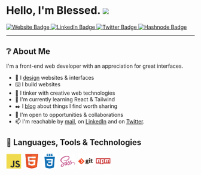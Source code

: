 <!--
**blessedzulu/blessedzulu** is a ✨ _special_ ✨ repository because its `README.md` (this file) appears on your GitHub profile.

Here are some ideas to get you started:

- 🔭 I’m currently working on ...
- 🌱 I’m currently learning ...
- 👯 I’m looking to collaborate on ...
- 🤔 I’m looking for help with ...
- 💬 Ask me about ...
- 📫 How to reach me: ...
- 😄 Pronouns: ...
- ⚡ Fun fact: ...
-->


# Hello, I'm Blessed. <img src="https://media.giphy.com/media/hvRJCLFzcasrR4ia7z/giphy.gif" width="30px"/>



<p>
  <a href="https://blessedzulu.com">
    <img src="https://img.shields.io/badge/Portfolio-black?style=for-the-badge&logoColor=white" alt="Website Badge"/>
  </a>
  <a href="https://linkedin.com/in/blessedzulu">
    <img src="https://img.shields.io/badge/LinkedIn-0077b5?style=for-the-badge&logo=linkedin&logoColor=white" alt="LinkedIn Badge"/>
  </a>
  <a href="https://twitter.com/blessedzulu_">
    <img src="https://img.shields.io/badge/Twitter-1DA1F2?style=for-the-badge&logo=twitter&logoColor=white" alt="Twitter Badge"/>
  </a>
  <a href="https://blog.blessedzulu.com">
    <img src="https://img.shields.io/badge/Blog-2962ff?style=for-the-badge&logo=hashnode&logoColor=white" alt="Hashnode Badge"/>
  </a>
</p>

--- 
## ❔ About Me

I'm a front-end web developer with an appreciation for great interfaces. 

- 🎨 I [design](https://behance.net/blessedzulu) websites & interfaces 
- ⌨️ I build websites
- 🎲 I tinker with creative web technologies
- 🌱 I'm currently learning React & Tailwind
- ✒️ I [blog](https://blog.blessedzulu.com) about things I find worth sharing 
- 🔎 I'm open to opportunities & collaborations
- 📫 I'm reachable by [mail](mailto:hello@blessedzulu.com), on [LinkedIn](https://linkedin.com/in/blessedzulu) and on [Twitter](https://twitter.com/blessedzulu_). 

## 🧰 Languages, Tools & Technologies
<p>
  <img src="https://github.com/devicons/devicon/blob/master/icons/javascript/javascript-original.svg" title="JavaScript" alt="JavaScript" width="40" height="40"/>&nbsp;
  <img src="https://github.com/devicons/devicon/blob/master/icons/html5/html5-original.svg" title="HTML5" alt="HTML" width="40" height="40"/>&nbsp;
  <img src="https://github.com/devicons/devicon/blob/master/icons/css3/css3-plain-wordmark.svg"  title="CSS3" alt="CSS" width="40" height="40"/>&nbsp;
  <img src="https://github.com/devicons/devicon/blob/master/icons/sass/sass-original.svg" title="SCSS" alt="SCSS" width="40" height="40"/>&nbsp;
  <img src="https://github.com/devicons/devicon/blob/master/icons/git/git-original-wordmark.svg" title="Git" alt="Git" width="40" height="40"/>&nbsp;
  <img src="https://github.com/devicons/devicon/blob/master/icons/npm/npm-original-wordmark.svg" title="npm" alt="npm" width="40" height="40"/>
</p>
